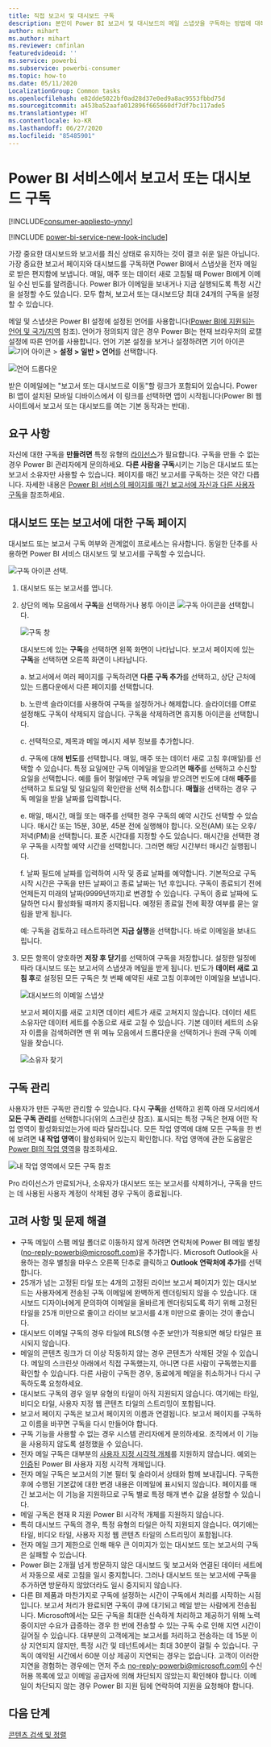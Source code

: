 ```yaml
---
title: 직접 보고서 및 대시보드 구독
description: 본인이 Power BI 보고서 및 대시보드의 메일 스냅샷을 구독하는 방법에 대해 알아보세요.
author: mihart
ms.author: mihart
ms.reviewer: cmfinlan
featuredvideoid: ''
ms.service: powerbi
ms.subservice: powerbi-consumer
ms.topic: how-to
ms.date: 05/11/2020
LocalizationGroup: Common tasks
ms.openlocfilehash: e82dde5022bf0ad28d37e0ed9a8ac9553fbbd75d
ms.sourcegitcommit: a453ba52aafa012896f665660df7df7bc117ade5
ms.translationtype: HT
ms.contentlocale: ko-KR
ms.lasthandoff: 06/27/2020
ms.locfileid: "85485901"
---
```

# <a name="subscribe-to-a-report-or-dashboard-in-the-power-bi-service"></a>Power BI 서비스에서 보고서 또는 대시보드 구독 

[!INCLUDE[consumer-appliesto-ynny](../includes/consumer-appliesto-ynny.md)]

[!INCLUDE [power-bi-service-new-look-include](../includes/power-bi-service-new-look-include.md)]

가장 중요한 대시보드와 보고서를 최신 상태로 유지하는 것이 결코 쉬운 일은 아닙니다. 가장 중요한 보고서 페이지와 대시보드를 구독하면 Power BI에서 스냅샷을 전자 메일로 받은 편지함에 보냅니다. 매일, 매주 또는 데이터 새로 고침될 때 Power BI에게 이메일 수신 빈도를 알려줍니다. Power BI가 이메일을 보내거나 지금 실행되도록 특정 시간을 설정할 수도 있습니다.  모두 합쳐, 보고서 또는 대시보드당 최대 24개의 구독을 설정할 수 있습니다.

메일 및 스냅샷은 Power BI 설정에 설정된 언어를 사용합니다([Power BI에 지원되는 언어 및 국가/지역](../fundamentals/supported-languages-countries-regions.md) 참조). 언어가 정의되지 않은 경우 Power BI는 현재 브라우저의 로캘 설정에 따른 언어를 사용합니다. 언어 기본 설정을 보거나 설정하려면 기어 아이콘 ![기어 아이콘](./media/end-user-subscribe/power-bi-settings-icon.png) > **설정 > 일반 > 언어**를 선택합니다. 

![언어 드롭다운](./media/end-user-subscribe/power-bi-language.png)

받은 이메일에는 "보고서 또는 대시보드로 이동"할 링크가 포함되어 있습니다. Power BI 앱이 설치된 모바일 디바이스에서 이 링크를 선택하면 앱이 시작됩니다(Power BI 웹 사이트에서 보고서 또는 대시보드를 여는 기본 동작과는 반대).


## <a name="requirements"></a>요구 사항
자신에 대한 구독을 **만들려면** 특정 유형의 [라이선스](end-user-license.md)가 필요합니다. 구독을 만들 수 없는 경우 Power BI 관리자에게 문의하세요. **다른 사람을 구독**시키는 기능은 대시보드 또는 보고서 소유자만 사용할 수 있습니다. 페이지를 매긴 보고서를 구독하는 것은 약간 다릅니다. 자세한 내용은 [Power BI 서비스의 페이지를 매긴 보고서에 자신과 다른 사용자 구독](paginated-reports-subscriptions.md)을 참조하세요. 

## <a name="subscribe-to-a-dashboard-or-a-report-page"></a>대시보드 또는 보고서에 대한 구독 페이지
대시보드 또는 보고서 구독 여부와 관계없이 프로세스는 유사합니다. 동일한 단추를 사용하면 Power BI 서비스 대시보드 및 보고서를 구독할 수 있습니다.
 
![구독 아이콘 선택](./media/end-user-subscribe/power-bi-subscribe.png).

1. 대시보드 또는 보고서를 엽니다.
2. 상단의 메뉴 모음에서 **구독**을 선택하거나 봉투 아이콘 ![구독 아이콘](./media/end-user-subscribe/power-bi-icon-envelope.png)을 선택합니다.
   


   ![구독 창](./media/end-user-subscribe/power-bi-emails-numbered.png)
    
    대시보드에 있는 **구독**을 선택하면 왼쪽 화면이 나타납니다. 보고서 페이지에 있는 **구독**을 선택하면 오른쪽 화면이 나타납니다. 
    
    a. 보고서에서 여러 페이지를 구독하려면 **다른 구독 추가**를 선택하고, 상단 근처에 있는 드롭다운에서 다른 페이지를 선택합니다.

    b. 노란색 슬라이더를 사용하여 구독을 설정하거나 해제합니다.  슬라이더를 Off로 설정해도 구독이 삭제되지 않습니다. 구독을 삭제하려면 휴지통 아이콘을 선택합니다.

    c. 선택적으로, 제목과 메일 메시지 세부 정보를 추가합니다. 

    d. 구독에 대해 **빈도**를 선택합니다.  매일, 매주 또는 데이터 새로 고침 후(매일)를 선택할 수 있습니다.  특정 요일에만 구독 이메일을 받으려면 **매주**를 선택하고 수신할 요일을 선택합니다.  예를 들어 평일에만 구독 메일을 받으려면 빈도에 대해 **매주**를 선택하고 토요일 및 일요일의 확인란을 선택 취소합니다. **매월**을 선택하는 경우 구독 메일을 받을 날짜를 입력합니다.   

    e. 매일, 매시간, 매월 또는 매주를 선택한 경우 구독의 예약 시간도 선택할 수 있습니다. 매시간 또는 15분, 30분, 45분 전에 실행해야 합니다. 오전(AM) 또는 오후/저녁(PM)을 선택합니다. 표준 시간대를 지정할 수도 있습니다. 매시간을 선택한 경우 구독을 시작할 예약 시간을 선택합니다. 그러면 해당 시간부터 매시간 실행됩니다.  

    f. 날짜 필드에 날짜를 입력하여 시작 및 종료 날짜를 예약합니다. 기본적으로 구독 시작 시간은 구독을 만든 날짜이고 종료 날짜는 1년 후입니다. 구독이 종료되기 전에 언제든지 미래의 날짜(9999년까지)로 변경할 수 있습니다. 구독이 종료 날짜에 도달하면 다시 활성화될 때까지 중지됩니다.  예정된 종료일 전에 확장 여부를 묻는 알림을 받게 됩니다.     

    예: 구독을 검토하고 테스트하려면 **지금 실행**을 선택합니다.  바로 이메일을 보내드립니다. 

3. 모든 항목이 양호하면 **저장 후 닫기**를 선택하여 구독을 저장합니다. 설정한 일정에 따라 대시보드 또는 보고서의 스냅샷과 메일을 받게 됩니다. 빈도가 **데이터 새로 고침 후**로 설정된 모든 구독은 첫 번째 예약된 새로 고침 이후에만 이메일을 보냅니다.
   
   ![대시보드의 이메일 스냅샷](media/end-user-subscribe/power-bi-email-old.png)
   
    보고서 페이지를 새로 고치면 데이터 세트가 새로 고쳐지지 않습니다. 데이터 세트 소유자만 데이터 세트를 수동으로 새로 고칠 수 있습니다. 기본 데이터 세트의 소유자 이름을 검색하려면 맨 위 메뉴 모음에서 드롭다운을 선택하거나 원래 구독 이메일을 찾습니다.
   
    ![소유자 찾기](./media/end-user-subscribe/power-bi-owner.png)


## <a name="manage-your-subscriptions"></a>구독 관리
사용자가 만든 구독만 관리할 수 있습니다. 다시 **구독**을 선택하고 왼쪽 아래 모서리에서 **모든 구독 관리**를 선택합니다(위의 스크린샷 참조). 표시되는 특정 구독은 현재 어떤 작업 영역이 활성화되었는가에 따라 달라집니다. 모든 작업 영역에 대해 모든 구독을 한 번에 보려면 **내 작업 영역**이 활성화되어 있는지 확인합니다. 작업 영역에 관한 도움말은 [Power BI의 작업 영역](end-user-workspaces.md)을 참조하세요. 

![내 작업 영역에서 모든 구독 참조](./media/end-user-subscribe/power-bi-manage-subscriptions.png)

Pro 라이선스가 만료되거나, 소유자가 대시보드 또는 보고서를 삭제하거나, 구독을 만드는 데 사용된 사용자 계정이 삭제된 경우 구독이 종료됩니다.

## <a name="considerations-and-troubleshooting"></a>고려 사항 및 문제 해결
* 구독 메일이 스팸 메일 폴더로 이동하지 않게 하려면 연락처에 Power BI 메일 별칭(no-reply-powerbi@microsoft.com)을 추가합니다. Microsoft Outlook을 사용하는 경우 별칭을 마우스 오른쪽 단추로 클릭하고 **Outlook 연락처에 추가**를 선택합니다. 
* 25개가 넘는 고정된 타일 또는 4개의 고정된 라이브 보고서 페이지가 있는 대시보드는 사용자에게 전송된 구독 이메일에 완벽하게 렌더링되지 않을 수 있습니다. 대시보드 디자이너에게 문의하여 이메일을 올바르게 렌더링되도록 하기 위해 고정된 타일을 25개 미만으로 줄이고 라이브 보고서를 4개 미만으로 줄이는 것이 좋습니다.  
* 대시보드 이메일 구독의 경우 타일에 RLS(행 수준 보안)가 적용되면 해당 타일은 표시되지 않습니다.  
* 메일의 콘텐츠 링크가 더 이상 작동하지 않는 경우 콘텐츠가 삭제된 것일 수 있습니다. 메일의 스크린샷 아래에서 직접 구독했는지, 아니면 다른 사람이 구독했는지를 확인할 수 있습니다. 다른 사람이 구독한 경우, 동료에게 메일을 취소하거나 다시 구독하도록 요청하세요.
* 대시보드 구독의 경우 일부 유형의 타일이 아직 지원되지 않습니다. 여기에는 타일, 비디오 타일, 사용자 지정 웹 콘텐츠 타일의 스트리밍이 포함됩니다. 
* 보고서 페이지 구독은 보고서 페이지의 이름과 연결됩니다. 보고서 페이지를 구독하고 이름을 바꾸면 구독을 다시 만들어야 합니다.
* 구독 기능을 사용할 수 없는 경우 시스템 관리자에게 문의하세요. 조직에서 이 기능을 사용하지 않도록 설정했을 수 있습니다.  
* 전자 메일 구독은 대부분의 [사용자 지정 시각적 개체](../developer/visuals/power-bi-custom-visuals.md)를 지원하지 않습니다.  예외는 [인증](../developer/visuals/power-bi-custom-visuals-certified.md)된 Power BI 사용자 지정 시각적 개체입니다.    
* 전자 메일 구독은 보고서의 기본 필터 및 슬라이서 상태와 함께 보내집니다. 구독한 후에 수행된 기본값에 대한 변경 내용은 이메일에 표시되지 않습니다. 페이지를 매긴 보고서는 이 기능을 지원하므로 구독 별로 특정 매개 변수 값을 설정할 수 있습니다.  
* 메일 구독은 현재 R 지원 Power BI 시각적 개체를 지원하지 않습니다.  
* 특히 대시보드 구독의 경우, 특정 유형의 타일은 아직 지원되지 않습니다.  여기에는 타일, 비디오 타일, 사용자 지정 웹 콘텐츠 타일의 스트리밍이 포함됩니다.     
* 전자 메일 크기 제한으로 인해 매우 큰 이미지가 있는 대시보드 또는 보고서의 구독은 실패할 수 있습니다.    
* Power BI는 2개월 넘게 방문하지 않은 대시보드 및 보고서와 연결된 데이터 세트에서 자동으로 새로 고침을 일시 중지합니다.  그러나 대시보드 또는 보고서에 구독을 추가하면 방문하지 않았더라도 일시 중지되지 않습니다.
* 다른 BI 제품과 마찬가지로 구독에 설정하는 시간이 구독에서 처리를 시작하는 시점입니다.  보고서 처리가 완료되면 구독이 큐에 대기되고 메일 받는 사람에게 전송됩니다.  Microsoft에서는 모든 구독을 최대한 신속하게 처리하고 제공하기 위해 노력 중이지만 수요가 급증하는 경우 한 번에 전송할 수 있는 구독 수로 인해 지연 시간이 길어질 수 있습니다.  대부분의 고객에게는 보고서를 처리하고 전송하는 데 15분 이상 지연되지 않지만, 특정 시간 및 테넌트에서는 최대 30분이 걸릴 수 있습니다.  구독이 예약된 시간에서 60분 이상 제공이 지연되는 경우는 없습니다.  고객이 이러한 지연을 경험하는 경우에는 먼저 주소 no-reply-powerbi@microsoft.com이 수신 허용 목록에 있고 이메일 공급자에 의해 차단되지 않았는지 확인해야 합니다.  이메일이 차단되지 않는 경우 Power BI 지원 팀에 연락하여 지원을 요청해야 합니다.

## <a name="next-steps"></a>다음 단계

[콘텐츠 검색 및 정렬](end-user-search-sort.md)

